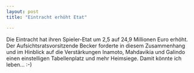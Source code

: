 ```yaml
---
layout: post
title: "Eintracht erhöht Etat"

---
```


Die Eintracht hat ihren Spieler-Etat um 2,5 auf 24,9 Millionen Euro erhöht. Der Aufsichtsratsvorsitzende Becker forderte in diesem Zusammenhang und im Hinblick auf die Verstärkungen Inamoto, Mahdavikia und Galindo einen einstelligen Tabellenplatz und mehr Heimsiege. Damit könnte ich leben... :-)


